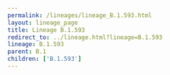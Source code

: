 ```yaml
---
permalink: /lineages/lineage_B.1.593.html
layout: lineage_page
title: Lineage B.1.593
redirect_to: ../lineage.html?lineage=B.1.593
lineage: B.1.593
parent: B.1
children: ['B.1.593']
---
```

